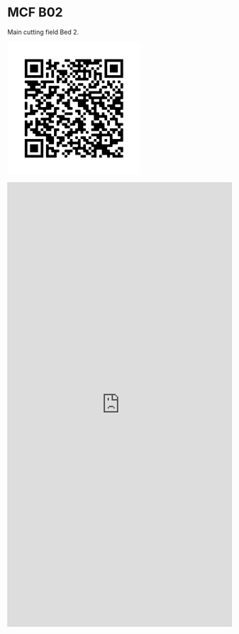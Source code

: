 # MCF B02

Main cutting field Bed 2.

![mcf-b01](img/mcf-b02.png)

<iframe class="airtable-embed" 
  src="https://airtable.com/embed/shrecSfowOfOw99uT?backgroundColor=yellow&viewControls=on" 
  frameborder="0" 
  onmousewheel="" 
  width="100%" 
  height="1000" 
  style="background: 
  transparent; 
  border: 1px solid #ccc;">
</iframe>
